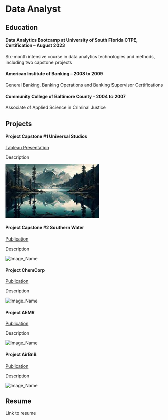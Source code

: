 # Data Analyst

## Education
#### Data Analytics Bootcamp at University of South Florida CTPE, Certification – August 2023
Six-month intensive course in data analytics technologies and methods, including two capstone projects

#### American Institute of Banking – 2008 to 2009
General Banking, Banking Operations and Banking Supervisor Certifications

#### Community College of Baltimore County – 2004 to 2007
Associate of Applied Science in Criminal Justice

## Projects
#### Project Capstone #1 Universal Studios
[Tableau Presentation](https://public.tableau.com/app/profile/brandon.chisnell/viz/CapstonePresentationMovies-BrandonChisnell/Story1)

Description

![Mountains](/pictures/picture1.jpg)

#### Project Capstone #2 Southern Water
[Publication](https://)

Description

![Image_Name](image_path.jpeg)

#### Project ChemCorp
[Publication](https://)

Description

![Image_Name](image_path.jpeg)

#### Project AEMR
[Publication](https://)

Description

![Image_Name](image_path.jpeg)

#### Project AirBnB
[Publication](https://)

Description

![Image_Name](image_path.jpeg)

## Resume
Link to resume
